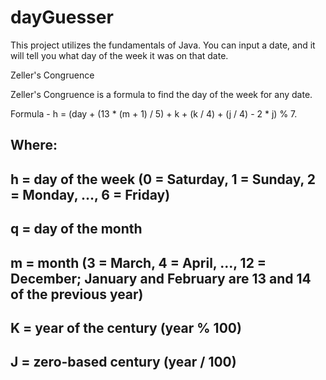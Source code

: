 # dayGuesser

This project utilizes the fundamentals of Java. You can input a date, and it will tell you what day of the week it was on that date.

Zeller's Congruence

Zeller's Congruence is a formula to find the day of the week for any date.

Formula -
  h = (day + (13 * (m + 1) / 5) + k + (k / 4) + (j / 4) - 2 * j) % 7.
  
Where:
-  
h
  = day of the week (0 = Saturday, 1 = Sunday, 2 = Monday, ..., 6 = Friday)
-  
q
  = day of the month
-  
m
  = month (3 = March, 4 = April, ..., 12 = December; January and February are 13 and 14 of the previous year)
-  
K
  = year of the century (year % 100)
-  
J
  = zero-based century (year / 100)
-


  

